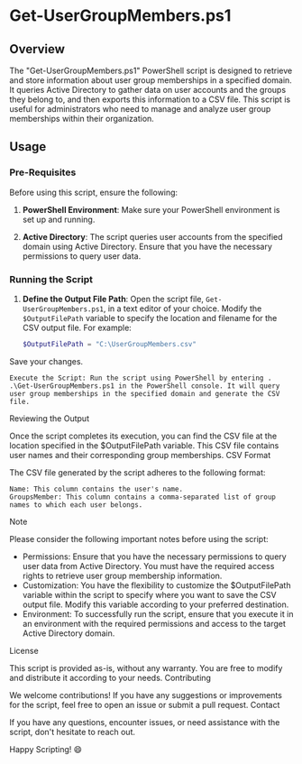 # Get-UserGroupMembers.ps1

## Overview

The "Get-UserGroupMembers.ps1" PowerShell script is designed to retrieve and store information about user group memberships in a specified domain. It queries Active Directory to gather data on user accounts and the groups they belong to, and then exports this information to a CSV file. This script is useful for administrators who need to manage and analyze user group memberships within their organization.

## Usage

### Pre-Requisites

Before using this script, ensure the following:

1. **PowerShell Environment**: Make sure your PowerShell environment is set up and running.

2. **Active Directory**: The script queries user accounts from the specified domain using Active Directory. Ensure that you have the necessary permissions to query user data.

### Running the Script

1. **Define the Output File Path**: Open the script file, `Get-UserGroupMembers.ps1`, in a text editor of your choice. Modify the `$OutputFilePath` variable to specify the location and filename for the CSV output file. For example:

   ```powershell
   $OutputFilePath = "C:\UserGroupMembers.csv"
   ```
Save your changes.

    Execute the Script: Run the script using PowerShell by entering . .\Get-UserGroupMembers.ps1 in the PowerShell console. It will query user group memberships in the specified domain and generate the CSV file.

Reviewing the Output

Once the script completes its execution, you can find the CSV file at the location specified in the $OutputFilePath variable. This CSV file contains user names and their corresponding group memberships.
CSV Format

The CSV file generated by the script adheres to the following format:

    Name: This column contains the user's name.
    GroupsMember: This column contains a comma-separated list of group names to which each user belongs.

>[!Note]
>Please consider the following important notes before using the script:
> - Permissions: Ensure that you have the necessary permissions to query user data from Active Directory. You must have the required access rights to retrieve user group membership information.
> - Customization: You have the flexibility to customize the $OutputFilePath variable within the script to specify where you want to save the CSV output file. Modify this variable according to your preferred destination.
> - Environment: To successfully run the script, ensure that you execute it in an environment with the required permissions and access to the target Active Directory domain.


License

This script is provided as-is, without any warranty. You are free to modify and distribute it according to your needs.
Contributing

We welcome contributions! If you have any suggestions or improvements for the script, feel free to open an issue or submit a pull request.
Contact

If you have any questions, encounter issues, or need assistance with the script, don't hesitate to reach out.

Happy Scripting! 😄

